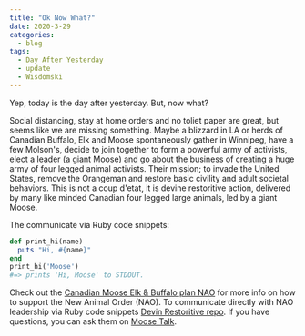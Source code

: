 ```yaml
---
title: "Ok Now What?"
date: 2020-3-29
categories:
  - blog
tags:
  - Day After Yesterday
  - update
  - Wisdomski
---
```


Yep, today is the day after yesterday. But, now what?

Social distancing, stay at home orders and no toliet paper are great, but seems like we are missing something.  Maybe a blizzard in LA or herds of Canadian Buffalo, Elk and Moose spontaneously gather in Winnipeg, have a few Molson's, decide to join together to form a powerful army of activists, elect a leader (a giant Moose) and go about the business of creating a huge army of four legged animal activists.  Their mission; to invade the United States, remove the Orangeman and restore basic civility and adult societal behaviors.  This is not a coup d'etat, it is devine restoritive action, delivered by many like minded Canadian four legged large animals, led by a giant Moose.

The communicate via Ruby code snippets:

```ruby
def print_hi(name)
  puts "Hi, #{name}"
end
print_hi('Moose')
#=> prints 'Hi, Moose' to STDOUT.
```

Check out the [Canadian Moose Elk & Buffalo plan NAO][jekyll-docs] for more info on how to support the New Animal Order (NAO). To communicate directly with NAO leadership via Ruby code snippets [Devin Restoritive repo][jekyll-gh]. If you have questions, you can ask them on [Moose Talk][jekyll-talk].

[jekyll-docs]: https://jekyllrb.com/docs/home
[jekyll-gh]:   https://github.com/jekyll/jekyll
[jekyll-talk]: https://talk.jekyllrb.com/
